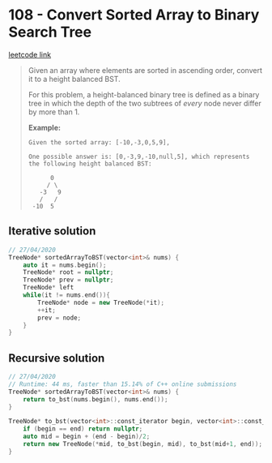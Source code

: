 # 108 - Convert Sorted Array to Binary Search Tree

[leetcode link](https://leetcode.com/problems/convert-sorted-array-to-binary-search-tree/)

> Given an array where elements are sorted in ascending order, convert it to a height balanced BST.
>
> For this problem, a height-balanced binary tree is defined as a binary tree in which the depth of the two subtrees of *every* node never differ by more than 1.
>
> **Example:**
>
> ```
> Given the sorted array: [-10,-3,0,5,9],
> 
> One possible answer is: [0,-3,9,-10,null,5], which represents the following height balanced BST:
> 
>       0
>      / \
>    -3   9
>    /   /
>  -10  5
> ```

## Iterative solution

```cpp
// 27/04/2020
TreeNode* sortedArrayToBST(vector<int>& nums) {
    auto it = nums.begin();
    TreeNode* root = nullptr;
    TreeNode* prev = nullptr;
    TreeNode* left
    while(it != nums.end()){
        TreeNode* node = new TreeNode(*it);
        ++it;
        prev = node;
    }
}
```
## Recursive solution

```cpp
// 27/04/2020
// Runtime: 44 ms, faster than 15.14% of C++ online submissions 
TreeNode* sortedArrayToBST(vector<int>& nums) {
    return to_bst(nums.begin(), nums.end());
}

TreeNode* to_bst(vector<int>::const_iterator begin, vector<int>::const_iterator end){
    if (begin == end) return nullptr;
    auto mid = begin + (end - begin)/2;
    return new TreeNode(*mid, to_bst(begin, mid), to_bst(mid+1, end));
}
```